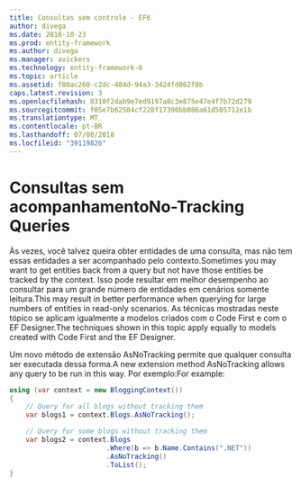 ```yaml
---
title: Consultas sem controle - EF6
author: divega
ms.date: 2016-10-23
ms.prod: entity-framework
ms.author: divega
ms.manager: avickers
ms.technology: entity-framework-6
ms.topic: article
ms.assetid: f80ac260-c2dc-484d-94a3-3424fd862f8b
caps.latest.revision: 3
ms.openlocfilehash: 8310f2dab9e7ed9197a8c3e875e47e4f7b72d279
ms.sourcegitcommit: f05e7b62584cf228f17390bb086a61d505712e1b
ms.translationtype: MT
ms.contentlocale: pt-BR
ms.lasthandoff: 07/08/2018
ms.locfileid: "39119826"
---
```

# <a name="no-tracking-queries"></a><span data-ttu-id="dc999-102">Consultas sem acompanhamento</span><span class="sxs-lookup"><span data-stu-id="dc999-102">No-Tracking Queries</span></span>
<span data-ttu-id="dc999-103">Às vezes, você talvez queira obter entidades de uma consulta, mas não tem essas entidades a ser acompanhado pelo contexto.</span><span class="sxs-lookup"><span data-stu-id="dc999-103">Sometimes you may want to get entities back from a query but not have those entities be tracked by the context.</span></span> <span data-ttu-id="dc999-104">Isso pode resultar em melhor desempenho ao consultar para um grande número de entidades em cenários somente leitura.</span><span class="sxs-lookup"><span data-stu-id="dc999-104">This may result in better performance when querying for large numbers of entities in read-only scenarios.</span></span> <span data-ttu-id="dc999-105">As técnicas mostradas neste tópico se aplicam igualmente a modelos criados com o Code First e com o EF Designer.</span><span class="sxs-lookup"><span data-stu-id="dc999-105">The techniques shown in this topic apply equally to models created with Code First and the EF Designer.</span></span>  

<span data-ttu-id="dc999-106">Um novo método de extensão AsNoTracking permite que qualquer consulta ser executada dessa forma.</span><span class="sxs-lookup"><span data-stu-id="dc999-106">A new extension method AsNoTracking allows any query to be run in this way.</span></span> <span data-ttu-id="dc999-107">Por exemplo:</span><span class="sxs-lookup"><span data-stu-id="dc999-107">For example:</span></span>  

``` csharp
using (var context = new BloggingContext())
{
    // Query for all blogs without tracking them
    var blogs1 = context.Blogs.AsNoTracking();

    // Query for some blogs without tracking them
    var blogs2 = context.Blogs
                        .Where(b => b.Name.Contains(".NET"))
                        .AsNoTracking()
                        .ToList();
}
```  
